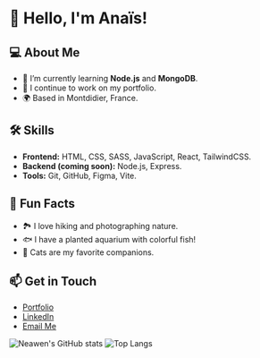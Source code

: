 # 👋 Hello, I'm Anaïs! 

## 💻 About Me
- 🌱 I’m currently learning **Node.js** and **MongoDB**.
- 🔭 I continue to work on my portfolio.
- 🌍 Based in Montdidier, France.

## 🛠️ Skills
- **Frontend:** HTML, CSS, SASS, JavaScript, React, TailwindCSS.
- **Backend (coming soon):** Node.js, Express.
- **Tools:** Git, GitHub, Figma, Vite.

## 🌟 Fun Facts
- 🏞️ I love hiking and photographing nature.
- 🐟 I have a planted aquarium with colorful fish!
- 🐾 Cats are my favorite companions.

## 📫 Get in Touch
- [Portfolio](https://lenoble-anais-dev.vercel.app/)
- [LinkedIn](https://www.linkedin.com/in/anais-lenoble/)
- [Email Me](mailto:a.nais_60@live.fr)
  

![Neawen's GitHub stats](https://github-readme-stats.vercel.app/api?username=Neawen&show_icons=true&theme=radical)
![Top Langs](https://github-readme-stats.vercel.app/api/top-langs/?username=Neawen&layout=compact&theme=radical)




